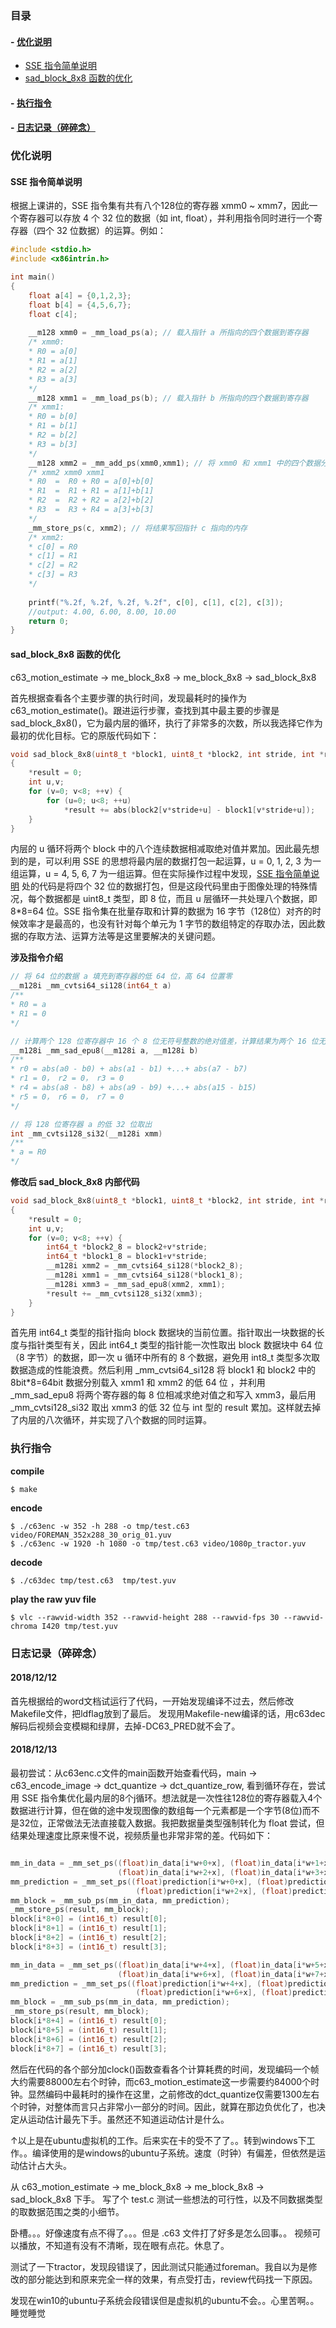 
### 目录
#### - [优化说明](#optimization)
- [SSE 指令简单说明](#sse)
- [sad_block_8x8 函数的优化](#optimization1)

#### - [执行指令](#shell)
#### - [日志记录（碎碎念）](#log)


<h3 id="optimization">优化说明</h3>

<h4 id="sse">SSE 指令简单说明</h4>

根据上课讲的，SSE 指令集有共有八个128位的寄存器 xmm0 ~ xmm7，因此一个寄存器可以存放 4 个 32 位的数据（如 int, float），并利用指令同时进行一个寄存器（四个 32 位数据）的运算。例如：

```c
#include <stdio.h>
#include <x86intrin.h>

int main() 
{
	float a[4] = {0,1,2,3};
	float b[4] = {4,5,6,7};
	float c[4];
    
    __m128 xmm0 = _mm_load_ps(a); // 载入指针 a 所指向的四个数据到寄存器
    /* xmm0:
    * R0 = a[0]
    * R1 = a[1]
    * R2 = a[2]
    * R3 = a[3]
    */
    __m128 xmm1 = _mm_load_ps(b); // 载入指针 b 所指向的四个数据到寄存器
    /* xmm1:
    * R0 = b[0]
    * R1 = b[1]
    * R2 = b[2]
    * R3 = b[3]
    */
    __m128 xmm2 = _mm_add_ps(xmm0,xmm1); // 将 xmm0 和 xmm1 中的四个数据分别相加
    /* xmm2 xmm0 xmm1
    * R0  =  R0 + R0 = a[0]+b[0]
    * R1  =  R1 + R1 = a[1]+b[1]
    * R2  =  R2 + R2 = a[2]+b[2]
    * R3  =  R3 + R4 = a[3]+b[3]
    */
    _mm_store_ps(c, xmm2); // 将结果写回指针 c 指向的内存
    /* xmm2:
    * c[0] = R0
    * c[1] = R1
    * c[2] = R2
    * c[3] = R3
    */
    
    printf("%.2f, %.2f, %.2f, %.2f", c[0], c[1], c[2], c[3]);
    //output: 4.00, 6.00, 8.00, 10.00	
    return 0;
}
```

<h4 id="optimization1">sad_block_8x8 函数的优化</h4>

c63_motion_estimate -> me_block_8x8 -> me_block_8x8 -> sad_block_8x8



首先根据查看各个主要步骤的执行时间，发现最耗时的操作为 c63_motion_estimate()。跟进运行步骤，查找到其中最主要的步骤是 sad_block_8x8()，它为最内层的循环，执行了非常多的次数，所以我选择它作为最初的优化目标。它的原版代码如下：

```c
void sad_block_8x8(uint8_t *block1, uint8_t *block2, int stride, int *result)
{
    *result = 0;
    int u,v;
    for (v=0; v<8; ++v) {
        for (u=0; u<8; ++u)
            *result += abs(block2[v*stride+u] - block1[v*stride+u]);
    }
}
```

内层的 u 循环将两个 block 中的八个连续数据相减取绝对值并累加。因此最先想到的是，可以利用 SSE 的思想将最内层的数据打包一起运算，u = 0, 1, 2, 3 为一组运算，u = 4, 5, 6, 7 为一组运算。但在实际操作过程中发现，[SSE 指令简单说明](#sse) 处的代码是将四个 32 位的数据打包，但是这段代码里由于图像处理的特殊情况，每个数据都是 uint8_t 类型，即 8 位，而且 u 层循环一共处理八个数据，即 8*8=64 位。SSE 指令集在批量存取和计算的数据为 16 字节（128位）对齐的时候效率才是最高的，也没有针对每个单元为 1 字节的数组特定的存取办法，因此数据的存取方法、运算方法等是这里要解决的关键问题。

**涉及指令介绍**

```c
// 将 64 位的数据 a 填充到寄存器的低 64 位，高 64 位置零
__m128i _mm_cvtsi64_si128(int64_t a)
/**
* R0 = a
* R1 = 0
*/

// 计算两个 128 位寄存器中 16 个 8 位无符号整数的绝对值差，计算结果为两个 16 位无符号整数，分别写入 128 位新寄存器的低 16 位的最低位和高 64 位的最低位寄存器。
__m128i _mm_sad_epu8(__m128i a, __m128i b)
/**
* r0 = abs(a0 - b0) + abs(a1 - b1) +...+ abs(a7 - b7)
* r1 = 0， r2 = 0， r3 = 0
* r4 = abs(a8 - b8) + abs(a9 - b9) +...+ abs(a15 - b15)
* r5 = 0， r6 = 0， r7 = 0
*/

// 将 128 位寄存器 a 的低 32 位取出
int _mm_cvtsi128_si32(__m128i xmm)
/**
* a = R0
*/
```

**修改后 sad_block_8x8 内部代码**

```c
void sad_block_8x8(uint8_t *block1, uint8_t *block2, int stride, int *result)
{
    *result = 0;
    int u,v;
    for (v=0; v<8; ++v) {
        int64_t *block2_8 = block2+v*stride;
        int64_t *block1_8 = block1+v*stride;
        __m128i xmm2 = _mm_cvtsi64_si128(*block2_8);
        __m128i xmm1 = _mm_cvtsi64_si128(*block1_8);
        __m128i xmm3 = _mm_sad_epu8(xmm2, xmm1);
        *result += _mm_cvtsi128_si32(xmm3);
    }
}
```

首先用 int64_t 类型的指针指向 block 数据块的当前位置。指针取出一块数据的长度与指针类型有关，因此 int64_t 类型的指针能一次性取出 block 数据块中 64 位（8 字节）的数据，即一次 u 循环中所有的 8 个数据，避免用 int8_t 类型多次取数据造成的性能浪费。然后利用 _mm_cvtsi64_si128 将 block1 和 block2 中的 8bit*8=64bit 数据分别载入 xmm1 和 xmm2 的低 64 位 ，并利用 _mm_sad_epu8 将两个寄存器的每 8 位相减求绝对值之和写入 xmm3，最后用 _mm_cvtsi128_si32 取出 xmm3 的低 32 位与 int 型的 result 累加。这样就去掉了内层的八次循环，并实现了八个数据的同时运算。



<h3 id="shell">执行指令</h3>

**compile**

```shell
$ make
```

**encode**

```shell
$ ./c63enc -w 352 -h 288 -o tmp/test.c63 video/FOREMAN_352x288_30_orig_01.yuv
$ ./c63enc -w 1920 -h 1080 -o tmp/test.c63 video/1080p_tractor.yuv
```

**decode**
```shell
$ ./c63dec tmp/test.c63  tmp/test.yuv
```

**play the raw yuv file**

```shell
$ vlc --rawvid-width 352 --rawvid-height 288 --rawvid-fps 30 --rawvid-chroma I420 tmp/test.yuv
```



<h3 id="log">日志记录（碎碎念）</h3>

<h4>2018/12/12</h4>

首先根据给的word文档试运行了代码，一开始发现编译不过去，然后修改Makefile文件，把ldflag放到了最后。
发现用Makefile-new编译的话，用c63dec解码后视频会变模糊和绿屏，去掉-DC63_PRED就不会了。

<h4>2018/12/13</h4>

最初尝试：从c63enc.c文件的main函数开始查看代码，main -> c63_encode_image -> dct_quantize -> dct_quantize_row, 看到循环存在，尝试用 SSE 指令集优化最内层的8个j循环。想法就是一次性往128位的寄存器载入4个数据进行计算，但在做的途中发现图像的数组每一个元素都是一个字节(8位)而不是32位，正常做法无法直接载入数据。我把数据量类型强制转化为 float 尝试，但结果处理速度比原来慢不说，视频质量也非常非常的差。代码如下：
```c

mm_in_data = _mm_set_ps((float)in_data[i*w+0+x], (float)in_data[i*w+1+x], 
                        (float)in_data[i*w+2+x], (float)in_data[i*w+3+x]);
mm_prediction = _mm_set_ps((float)prediction[i*w+0+x], (float)prediction[i*w+1+x], 
                            (float)prediction[i*w+2+x], (float)prediction[i*w+3+x]);
mm_block = _mm_sub_ps(mm_in_data, mm_prediction);
_mm_store_ps(result, mm_block);
block[i*8+0] = (int16_t) result[0];
block[i*8+1] = (int16_t) result[1];
block[i*8+2] = (int16_t) result[2];
block[i*8+3] = (int16_t) result[3];

mm_in_data = _mm_set_ps((float)in_data[i*w+4+x], (float)in_data[i*w+5+x], 
                        (float)in_data[i*w+6+x], (float)in_data[i*w+7+x]);
mm_prediction = _mm_set_ps((float)prediction[i*w+4+x], (float)prediction[i*w+5+x], 
                            (float)prediction[i*w+6+x], (float)prediction[i*w+7+x]);
mm_block = _mm_sub_ps(mm_in_data, mm_prediction);
_mm_store_ps(result, mm_block);
block[i*8+4] = (int16_t) result[0];
block[i*8+5] = (int16_t) result[1];
block[i*8+6] = (int16_t) result[2];
block[i*8+7] = (int16_t) result[3];
```

然后在代码的各个部分加clock()函数查看各个计算耗费的时间，发现编码一个帧大约需要88000左右个时钟，而c63_motion_estimate这一步需要约84000个时钟。显然编码中最耗时的操作在这里，之前修改的dct_quantize仅需要1300左右个时钟，对整体而言只占非常小一部分的时间。因此，就算在那边负优化了，也决定从运动估计最先下手。虽然还不知道运动估计是什么。

↑以上是在ubuntu虚拟机的工作。后来实在卡的受不了了。。转到windows下工作。。编译使用的是windows的ubuntu子系统。速度（时钟）有偏差，但依然是运动估计占大头。

从 c63_motion_estimate -> me_block_8x8 -> me_block_8x8 -> sad_block_8x8 下手。
写了个 test.c 测试一些想法的可行性，以及不同数据类型的取数据范围之类的小细节。

卧槽。。。好像速度有点不得了。。。但是 .c63 文件打了好多是怎么回事。。
视频可以播放，不知道有没有不清晰，现在眼有点花。休息了。

测试了一下tractor，发现段错误了，因此测试只能通过foreman。我自以为是修改的部分能达到和原来完全一样的效果，有点受打击，review代码找一下原因。

发现在win10的ubuntu子系统会段错误但是虚拟机的ubuntu不会。。心里苦啊。。睡觉睡觉